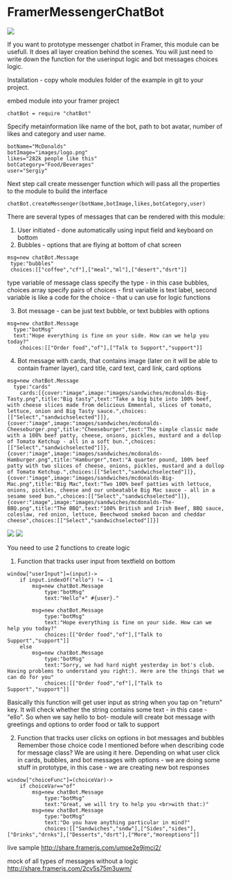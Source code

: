 # FramerMessengerChatBot

![](https://github.com/mamezito/FramerMessengerChatBot/blob/master/chatbot.png)

If you want to prototype messenger chatbot in Framer, this module can be usefull.
It does all layer creation behind the scenes. You will just need to write down the function for the userinput logic and bot messages choices logic.

Installation - copy whole modules folder of the example in git to your project.

embed module into your framer project

```
chatBot = require "chatBot"
```

Specify metainformation like name of the bot, path to bot avatar, number of likes and category and user name.

```
botName="McDonalds"
botImage="images/logo.png"
likes="282k people like this"
botCategory="Food/Beverages"
user="Sergiy"
```

Next step call create messenger function which will pass all the properties to the module to build the interface

```
chatBot.createMessenger(botName,botImage,likes,botCategory,user)
```

There are several types of messages that can be rendered with this module:

1. User initiated - done automatically using input field and keyboard on bottom
2. Bubbles - options that are flying at bottom of chat screen
```
msg=new chatBot.Message
 type:"bubbles"
 choices:[["coffee","cf"],["meal","ml"],["desert","dsrt"]]
```
type variable of message class specify the type - in this case bubbles, choices array specify  pairs of choices - first variable is text label, second variable is like a code for the choice - that u can use for logic functions

3. Bot message - can be just text bubble, or text bubbles with options
```
msg=new chatBot.Message
  type:"botMsg"
  text:"Hope everything is fine on your side. How can we help you today?"
	choices:[["Order food","of"],["Talk to Support","support"]]
```

4. Bot message with cards, that contains image (later on it will be able to contain framer layer), card title, card text, card link, card options

```
msg=new chatBot.Message
  type:"cards"
	cards:[{cover:"image",image:"images/sandwiches/mcdonalds-Big-Tasty.png",title:"Big tasty",text:"Take a big bite into 100% beef, with cheese slices made from delicious Emmental, slices of tomato, lettuce, onion and Big Tasty sauce.",choices:[["Select","sandwichselected"]]},{cover:"image",image:"images/sandwiches/mcdonalds-Cheeseburger.png",title:"Cheeseburger",text:"The simple classic made with a 100% beef patty, cheese, onions, pickles, mustard and a dollop of Tomato Ketchup - all in a soft bun.",choices:[["Select","sandwichselected"]]},{cover:"image",image:"images/sandwiches/mcdonalds-Hamburger.png",title:"Hamburger",text:"A quarter pound, 100% beef patty with two slices of cheese, onions, pickles, mustard and a dollop of Tomato Ketchup.",choices:[["Select","sandwichselected"]]},{cover:"image",image:"images/sandwiches/mcdonalds-Big-Mac.png",title:"Big Mac",text:"Two 100% beef patties with lettuce, onions, pickles, cheese and our unbeatable Big Mac sauce - all in a sesame seed bun.",choices:[["Select","sandwichselected"]]},{cover:"image",image:"images/sandwiches/mcdonalds-The-BBQ.png",title:"The BBQ",text:"100% British and Irish Beef, BBQ sauce, coleslaw, red onion, lettuce, Beechwood smoked bacon and cheddar cheese",choices:[["Select","sandwichselected"]]}]
```

![](https://github.com/mamezito/FramerMessengerChatBot/blob/master/screen1.png)
![](https://github.com/mamezito/FramerMessengerChatBot/blob/master/screen2.png)

You need to use 2 functions to create logic
1. Function that tracks user input from textfield on bottom
```
window["userInput"]=(input)->
	if input.indexOf("ello") != -1
		msg=new chatBot.Message
			type:"botMsg"
			text:"Hello"+" #{user}."

		msg=new chatBot.Message
			type:"botMsg"
			text:"Hope everything is fine on your side. How can we help you today?"
			choices:[["Order food","of"],["Talk to Support","support"]]
	else 
		msg=new chatBot.Message
			type:"botMsg"
			text:"Sorry, we had hard night yesterday in bot's club. Having problems to understand you right:). Here are the things that we can do for you"
			choices:[["Order food","of"],["Talk to Support","support"]]
```

Basically this function will get user input as string when you tap on "return" key. 
It will check whether the string contains some text - in this case - "ello". So when we say hello to bot- module will create bot message with greetings and options to order food or talk to support


2. Function that tracks user clicks on options in bot messages and bubbles
Remember those choice code I mentioned before when describing code for message class? We are using it here. Depending on what user click in cards, bubbles, and bot messages with options - we are doing some stuff in prototype, in this case - we are creating new bot responses
```
window["choiceFunc"]=(choiceVar)->
	if choiceVar=="of"
		msg=new chatBot.Message
			type:"botMsg"
			text:"Great, we will try to help you <br>with that:)"
		msg=new chatBot.Message
			type:"botMsg"
			text:"Do you have anything particular in mind?"
			choices:[["Sandwiches","sndw"],["Sides","sides"],["Drinks","drnks"],["Desserts","dsrt"],["More","moreoptions"]]

```


live sample http://share.framerjs.com/umpe2e9jmci2/

mock of all types of messages without a logic 
http://share.framerjs.com/2cv5s75m3uwm/
